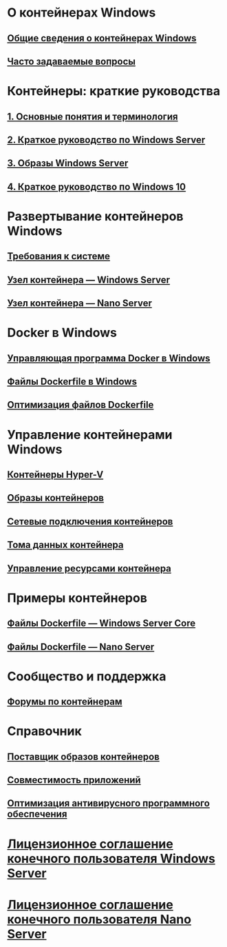# О контейнерах Windows
## [Общие сведения о контейнерах Windows](about/about_overview.md)
## [Часто задаваемые вопросы](about/faq.md)

# Контейнеры: краткие руководства
## [1. Основные понятия и терминология](quick_start/quick_start.md)
## [2. Краткое руководство по Windows Server](quick_start/quick_start_windows_server.md)
## [3. Образы Windows Server](quick_start/quick_start_images.md)
## [4. Краткое руководство по Windows 10](quick_start/quick_start_windows_10.md)

# Развертывание контейнеров Windows
## [Требования к системе](deployment/system_requirements.md)
## [Узел контейнера — Windows Server](deployment/deployment.md)
## [Узел контейнера — Nano Server](deployment/deployment_nano.md)

# Docker в Windows
## [Управляющая программа Docker в Windows](docker/configure_docker_daemon.md)
## [Файлы Dockerfile в Windows](docker/manage_windows_dockerfile.md)
## [Оптимизация файлов Dockerfile](docker/optimize_windows_dockerfile.md)

# Управление контейнерами Windows
## [Контейнеры Hyper-V](management/hyperv_container.md)
## [Образы контейнеров](management/manage_images.md)
## [Сетевые подключения контейнеров](management/container_networking.md)
## [Тома данных контейнера](management/manage_data.md)
## [Управление ресурсами контейнера](management/manage_resources.md)

# Примеры контейнеров
## [Файлы Dockerfile — Windows Server Core](https://github.com/Microsoft/Virtualization-Documentation/tree/master/windows-container-samples/windowsservercore)
## [Файлы Dockerfile — Nano Server](https://github.com/Microsoft/Virtualization-Documentation/tree/master/windows-container-samples/nanoserver)

# Сообщество и поддержка
## [Форумы по контейнерам](https://social.msdn.microsoft.com/Forums/en-US/home?forum=windowscontainers)

# Справочник
## [Поставщик образов контейнеров](https://github.com/PowerShell/ContainerProvider)
## [Совместимость приложений](reference/app_compat.md)
## [Оптимизация антивирусного программного обеспечения](https://msdn.microsoft.com/en-us/windows/hardware/drivers/ifs/anti-virus-optimization-for-windows-containers)
# [Лицензионное соглашение конечного пользователя Windows Server](EULA.md)
# [Лицензионное соглашение конечного пользователя Nano Server](Nano_EULA.md)



<!--HONumber=Jun16_HO4-->


